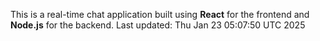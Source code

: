 This is a real-time chat application built using **React** for the frontend and **Node.js** for the backend.
Last updated: Thu Jan 23 05:07:50 UTC 2025
